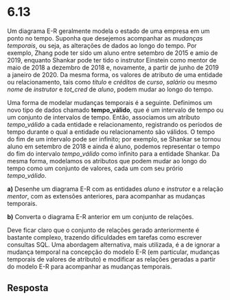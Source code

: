 # 6.13

Um diagrama E-R geralmente modela o estado de uma empresa em um ponto no tempo. Suponha que desejemos acompanhar as *mudanças temporais*, ou seja, as alterações de dados ao longo do tempo. Por exemplo, Zhang pode ter sido um aluno entre setembro de 2015 e amio de 2019, enquanto Shankar pode ter tido o instrutor Einstein como mentor de maio de 2018 a dezembro de 2018 e, novamente, a partir de junho de 2019 a janeiro de 2020. Da mesma forma, os valores de atributo de uma entidade ou relacionamento, tais como *título* e *créditos* de *curso*, *salário* ou mesmo *nome* de *instrutor* e *tot_cred* de *aluno*, podem mudar ao longo do tempo.

Uma forma de modelar mudanças temporais é a seguinte. Definimos um novo tipo de dados chamado **tempo_válido**, que é um intervalo de tempo ou um conjunto de intervalos de tempo. Então, associamos um atributo *tempo_válido* a cada entidade e relacionamento, registrando os períodos de tempo durante o qual a entidade ou relacionamento são válidos. O tempo do fim de um intervalo pode ser infinito; por exemplo, se Shankar se tornou aluno em setembro de 2018 e ainda é aluno, podemos representar o tempo do fim do intervalo *tempo_válido* como infinito para a entidade Shankar. Da mesma forma, modelamos os atributos que podem mudar ao longo do tempo como um conjunto de valores, cada um com seu prório *tempo_válido*.

**a)** Desenhe um diagrama E-R com as entidades *aluno* e *instrutor* e a relação *mentor*, com as extensões anteriores, para acompanhar as mudanças temporais.

**b)** Converta o diagrama E-R anterior em um conjunto de relações.

Deve ficar claro que o conjunto de relações gerado anteriormente é bastante complexo, trazendo dificuldades em tarefas como escrever consultas SQL. Uma abordagem alternativa, mais utilizada, é a de ignorar a mudança temporal na concepção do modelo E-R (em particular, mudanças temporais de valores de atributo) e modificar as relações geradas a partir do modelo E-R para acompanhar as mudanças temporais.

## Resposta
